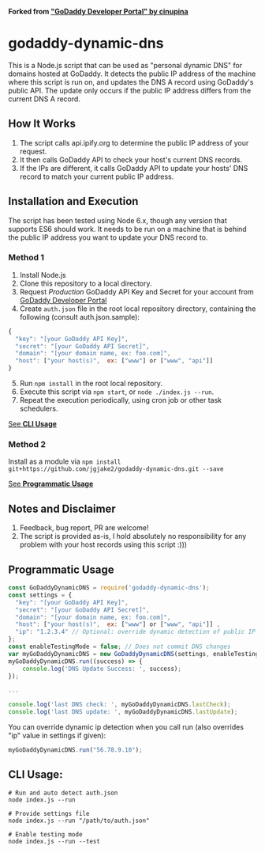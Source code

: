 **Forked from ["GoDaddy Developer Portal" by cinupina](https://github.com/cinupina/godaddy-dynamic-dns)**

# godaddy-dynamic-dns
This is a Node.js script that can be used as "personal dynamic DNS" for domains hosted at GoDaddy.
It detects the public IP address of the machine where this script is run on, and updates the DNS A record using GoDaddy's public API.
The update only occurs if the public IP address differs from the current DNS A record.

## How It Works
1. The script calls api.ipify.org to determine the public IP address of your request.
2. It then calls GoDaddy API to check your host's current DNS records.
3. If the IPs are different, it calls GoDaddy API to update your hosts' DNS record to match your current public IP address.

## Installation and Execution
The script has been tested using Node 6.x, though any version that supports ES6 should work. It needs to be run on a machine that is behind the public IP address you want to update your DNS record to.

### Method 1
1. Install Node.js
2. Clone this repository to a local directory.
3. Request _Production_ GoDaddy API Key and Secret for your account from [GoDaddy Developer Portal](https://developer.godaddy.com/keys/)
4. Create `auth.json` file in the root local repository directory, containing the following (consult auth.json.sample):

```javascript
{
  "key": "[your GoDaddy API Key]",
  "secret": "[your GoDaddy API Secret]",
  "domain": "[your domain name, ex: foo.com]",
  "host": ["your host(s)",  ex: ["www"] or ["www", "api"]] 
}
```
    
5. Run `npm install` in the root local repository.
6. Execute this script via `npm start`, or `node ./index.js --run`.
7. Repeat the execution periodically, using cron job or other task schedulers.

[See **CLI Usage**](#user-content-cli-usage)

### Method 2
Install as a module via `npm install git+https://github.com/jgjake2/godaddy-dynamic-dns.git --save`

[See **Programmatic Usage**](#user-content-programmatic-usage)

## Notes and Disclaimer
1. Feedback, bug report, PR are welcome!
2. The script is provided as-is, I hold absolutely no responsibility for any problem with your host records using this script :)))

## Programmatic Usage

```javascript
const GoDaddyDynamicDNS = require('godaddy-dynamic-dns');
const settings = {
  "key": "[your GoDaddy API Key]",
  "secret": "[your GoDaddy API Secret]",
  "domain": "[your domain name, ex: foo.com]",
  "host": ["your host(s)",  ex: ["www"] or ["www", "api"]] ,
  "ip": "1.2.3.4" // Optional: override dynamic detection of public IP address
};
const enableTestingMode = false; // Does not commit DNS changes
var myGoDaddyDynamicDNS = new GoDaddyDynamicDNS(settings, enableTestingMode);
myGoDaddyDynamicDNS.run((success) => {
    console.log('DNS Update Success: ', success);
});

...

console.log('last DNS check: ', myGoDaddyDynamicDNS.lastCheck);
console.log('last DNS update: ', myGoDaddyDynamicDNS.lastUpdate);
```
	
You can override dynamic ip detection when you call run (also overrides "ip" value in settings if given):

```javascript
myGoDaddyDynamicDNS.run("56.78.9.10");
```
	
## CLI Usage:
```
# Run and auto detect auth.json
node index.js --run

# Provide settings file
node index.js --run "/path/to/auth.json"

# Enable testing mode
node index.js --run --test
```